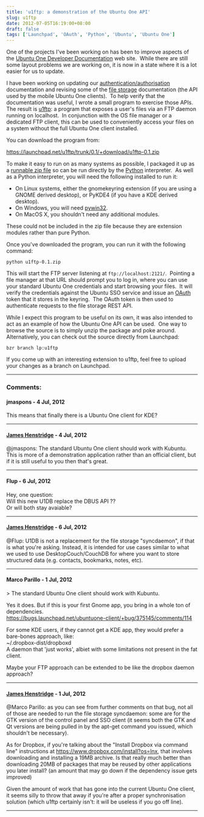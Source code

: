 ```yaml
---
title: 'u1ftp: a demonstration of the Ubuntu One API'
slug: u1ftp
date: 2012-07-05T16:19:00+08:00
draft: false
tags: ['Launchpad', 'OAuth', 'Python', 'Ubuntu', 'Ubuntu One']
---
```


One of the projects I\'ve been working on has been to improve aspects of
the [Ubuntu One Developer
Documentation](https://one.ubuntu.com/developer/) web site.  While there
are still some layout problems we are working on, it is now in a state
where it is a lot easier for us to update.

I have been working on updating our
[authentication/authorisation](https://one.ubuntu.com/developer/account_admin/auth/index)
documentation and revising some of the [file
storage](https://one.ubuntu.com/developer/files/store_files/cloud)
documentation (the API used by the mobile Ubuntu One clients).  To help
verify that the documentation was useful, I wrote a small program to
exercise those APIs.  The result is
[u1ftp](https://launchpad.net/u1ftp): a program that exposes a user\'s
files via an FTP daemon running on localhost.  In conjunction with the
OS file manager or a dedicated FTP client, this can be used to
conveniently access your files on a system without the full Ubuntu One
client installed.

You can download the program from:

<https://launchpad.net/u1ftp/trunk/0.1/+download/u1ftp-0.1.zip>

To make it easy to run on as many systems as possible, I packaged it up
as a [runnable zip
file](http://blogs.gnome.org/jamesh/2012/05/21/python-zip-files/) so can
be run directly by the [Python](http://www.python.org/) interpreter.  As
well as a Python interpreter, you will need the following installed to
run it:

-   On Linux systems, either the gnomekeyring extension (if you are
    using a GNOME derived desktop), or PyKDE4 (if you have a KDE derived
    desktop).
-   On Windows, you will need
    [pywin32](http://sourceforge.net/projects/pywin32/files/pywin32/).
-   On MacOS X, you shouldn\'t need any additional modules.

These could not be included in the zip file because they are extension
modules rather than pure Python.

Once you\'ve downloaded the program, you can run it with the following
command:

    python u1ftp-0.1.zip

This will start the FTP server listening at `ftp://localhost:2121/`. 
Pointing a file manager at that URL should prompt you to log in, where
you can use your standard Ubuntu One credentials and start browsing your
files.  It will verify the credentials against the Ubuntu SSO service
and issue an [OAuth](http://oauth.net/) token that it stores in the
keyring.  The OAuth token is then used to authenticate requests to the
file storage REST API.

While I expect this program to be useful on its own, it was also
intended to act as an example of how the Ubuntu One API can be used. 
One way to browse the source is to simply unzip the package and poke
around.  Alternatively, you can check out the source directly from
Launchpad:

    bzr branch lp:u1ftp

If you come up with an interesting extension to u1ftp, feel free to
upload your changes as a branch on Launchpad.

---
### Comments:
#### jmaspons - <time datetime="2012-07-05 18:20:20">4 Jul, 2012</time>

This means that finally there is a Ubuntu One client for KDE?

---
#### [James Henstridge](http://blogs.gnome.org/jamesh/) - <time datetime="2012-07-05 21:48:35">4 Jul, 2012</time>

\@jmaspons: The standard Ubuntu One client should work with Kubuntu.
This is more of a demonstration application rather than an official
client, but if it is still useful to you then that\'s great.

---
#### Flup - <time datetime="2012-07-07 02:11:52">6 Jul, 2012</time>

Hey, one question:\
Will this new U1DB replace the DBUS API ??\
Or will both stay avaiable?

---
#### [James Henstridge](http://blogs.gnome.org/jamesh/) - <time datetime="2012-07-07 08:29:24">6 Jul, 2012</time>

\@Flup: U1DB is not a replacement for the file storage \"syncdaemon\",
if that is what you\'re asking. Instead, it is intended for use cases
similar to what we used to use DesktopCouch/CouchDB for where you want
to store structured data (e.g. contacts, bookmarks, notes, etc).

---
#### Marco Parillo - <time datetime="2012-07-09 01:20:28">1 Jul, 2012</time>

\> The standard Ubuntu One client should work with Kubuntu.

Yes it does. But if this is your first Gnome app, you bring in a whole
ton of dependencies.\
https://bugs.launchpad.net/ubuntuone-client/+bug/375145/comments/114

For some KDE users, if they cannot get a KDE app, they would prefer a
bare-bones approach, like:\
\~/.dropbox-dist/dropboxd\
A daemon that \'just works\', albiet with some limitations not present
in the fat client.

Maybe your FTP approach can be extended to be like the dropbox daemon
approach?

---
#### [James Henstridge](http://blogs.gnome.org/jamesh/) - <time datetime="2012-07-09 12:50:10">1 Jul, 2012</time>

\@Marco Parillo: as you can see from further comments on that bug, not
all of those are needed to run the file storage syncdaemon: some are for
the GTK version of the control panel and SSO client (it seems both the
GTK and Qt versions are being pulled in by the apt-get command you
issued, which shouldn\'t be necessary).

As for Dropbox, if you\'re talking about the \"Install Dropbox via
command line\" instructions at https://www.dropbox.com/install?os=lnx,
that involves downloading and installing a 19MB archive. Is that really
much better than downloading 20MB of packages that may be reused by
other applications you later install? (an amount that may go down if the
dependency issue gets improved)

Given the amount of work that has gone into the current Ubuntu One
client, it seems silly to throw that away if you\'re after a proper
synchronisation solution (which u1ftp certainly isn\'t: it will be
useless if you go off line).

---
